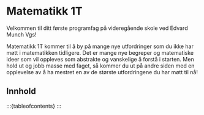 # Matematikk 1T

Velkommen til ditt første programfag på videregående skole ved Edvard Munch Vgs! 

Matematikk 1T kommer til å by på mange nye utfordringer som du ikke har møtt i matematikken tidligere.
Det er mange nye begreper og matematiske ideer som vil oppleves som abstrakte og vanskelige å forstå i starten. 
Men hold ut og jobb masse med faget, så kommer du ut på andre siden med en opplevelse av å ha mestret en av de største utfordringene du har møtt til nå! 


## Innhold
:::{tableofcontents}
:::

